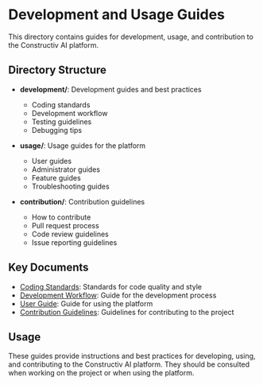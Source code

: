 # Development and Usage Guides

This directory contains guides for development, usage, and contribution to the Constructiv AI platform.

## Directory Structure

- **development/**: Development guides and best practices
  - Coding standards
  - Development workflow
  - Testing guidelines
  - Debugging tips
  
- **usage/**: Usage guides for the platform
  - User guides
  - Administrator guides
  - Feature guides
  - Troubleshooting guides
  
- **contribution/**: Contribution guidelines
  - How to contribute
  - Pull request process
  - Code review guidelines
  - Issue reporting guidelines

## Key Documents

- [Coding Standards](development/coding-standards.md): Standards for code quality and style
- [Development Workflow](development/development-workflow.md): Guide for the development process
- [User Guide](usage/user-guide.md): Guide for using the platform
- [Contribution Guidelines](contribution/contribution-guidelines.md): Guidelines for contributing to the project

## Usage

These guides provide instructions and best practices for developing, using, and contributing to the Constructiv AI platform. They should be consulted when working on the project or when using the platform. 